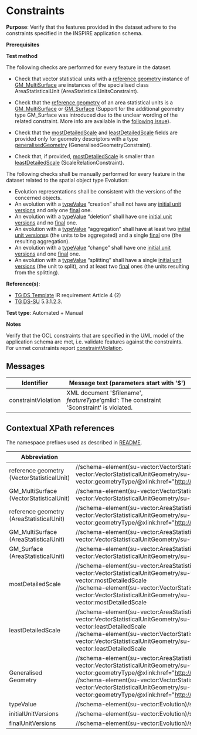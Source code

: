 # Constraints

**Purpose**: Verify that the features provided in the dataset adhere to the constraints specified in the INSPIRE application schema.

**Prerequisites**

**Test method**

The following checks are performed for every feature in the dataset.

* Check that vector statistical units with a [reference geometry](#refGeomVSU) instance of [GM_MultiSurface](#GM_MultiSurfaceVSU) are instances of the specialised class AreaStatisticalUnit (AreaStatisticalUnitsConstraint). 

* Check that the [reference geometry](#refGeomASU) of an area statistical units is a [GM_MultiSurface](#GM_MultiSurfaceASU) or [GM_Surface](#GM_SurfaceASU) (Support for the additional geometry type GM_Surface was introduced due to the unclear wording of the related constraint. More info are available in the [following issue](https://github.com/INSPIRE-MIF/technical-guidelines/issues/38)).

* Check that the [mostDetailedScale](#mostDetailedScale) and [leastDetailedScale](#leastDetailedScale) fields are provided only for geometry descriptors with a type [generalisedGeometry](#generalisedGeometry) (GeneralisedGeometryConstraint).

* Check that, if provided, [mostDetailedScale](#mostDetailedScale) is smaller than [leastDetailedScale](#leastDetailedScale) (ScaleRelationConstraint).


The following checks shall be manually performed for every feature in the dataset related to the spatial object type Evolution:

* Evolution representations shall be consistent with the versions of the concerned objects.
* An evolution with a [typeValue](#typeValue) “creation” shall not have any [initial unit versions](#initialUnitVersions) and only one [final](#finalUnitVersions) one.
* An evolution with a [typeValue](#typeValue) “deletion” shall have one [initial unit versions](#initialUnitVersions) and no [final](#finalUnitVersions) one.
* An evolution with a [typeValue](#typeValue) “aggregation” shall have at least two [initial unit versions](#initialUnitVersions)s (the units to be aggregated) and a single [final](#finalUnitVersions) one (the resulting aggregation).
* An evolution with a [typeValue](#typeValue) “change” shall have one [initial unit versions](#initialUnitVersions) and one [final](#finalUnitVersions) one.
* An evolution with a [typeValue](#typeValue) “splitting” shall have a single [initial unit versions](#initialUnitVersions) (the unit to split), and at least two [final](#finalUnitVersions) ones (the units resulting from the splitting).


**Reference(s)**: 

* [TG DS Template](./README.md#ref_TG_DS_tmpl) IR requirement Article 4 (2)
* [TG DS-SU](./README.md#ref_TG_DS_SU) 5.3.1.2.3.

**Test type**: Automated + Manual

**Notes** 

Verify that the OCL constraints that are specified in the UML model of the application schema are met, i.e. validate features against the constraints. For unmet constraints report [constraintViolation](#constraintViolation).

## Messages

Identifier  |  Message text (parameters start with '$')
---------------------------------------------------------- | -------------------------------------------------------------------------
constraintViolation <a name="constraintViolation"/>  |  XML document '$filename', $featureType '$gmlid': The constraint '$constraint' is violated.

## Contextual XPath references

The namespace prefixes used as described in [README](./README.md#namespaces).

Abbreviation                                               |  XPath expression                     |Multiplicity       |Voidable
---------------------------------------------------------- | ------------------------------------- | ------------------|----------
reference geometry (VectorStatisticalUnit)<a name="refGeomVSU"></a> | //schema-element(su-vector:VectorStatisticalUnit)/su-vector:geometry/su-vector:VectorStatisticalUnitGeometry/su-vector:geometryDescriptor/su-vector:GeometryDescriptor/su-vector:geometryType/@xlink:href="http://inspire.ec.europa.eu/codelist/GeometryTypeValue/referenceGeometry" | 1 (1..\* for the parent) | No
GM_MultiSurface (VectorStatisticalUnit)<a name="GM_MultiSurfaceVSU"></a> | //schema-element(su-vector:VectorStatisticalUnit)/su-vector:geometry/su-vector:VectorStatisticalUnitGeometry/su-vector:geometry/gml:MultiSurface | 1 (1..\* for the parent) | No
reference geometry (AreaStatisticalUnit)<a name="refGeomASU"></a> | //schema-element(su-vector:AreaStatisticalUnit)/su-vector:geometry/su-vector:VectorStatisticalUnitGeometry/su-vector:geometryDescriptor/su-vector:GeometryDescriptor/su-vector:geometryType/@xlink:href="http://inspire.ec.europa.eu/codelist/GeometryTypeValue/referenceGeometry" | 1 (1..\* for the parent) | No
GM_MultiSurface (AreaStatisticalUnit)<a name="GM_MultiSurfaceASU"></a> | //schema-element(su-vector:AreaStatisticalUnit)/su-vector:geometry/su-vector:VectorStatisticalUnitGeometry/su-vector:geometry/gml:MultiSurface | 1 (1..\* for the parent) | No
GM_Surface (AreaStatisticalUnit)<a name="GM_SurfaceASU"></a> | //schema-element(su-vector:AreaStatisticalUnit)/su-vector:geometry/su-vector:VectorStatisticalUnitGeometry/su-vector:geometry/gml:Surface | 1 (1..\* for the parent) | No
mostDetailedScale<a name="mostDetailedScale"></a> | //schema-element(su-vector:AreaStatisticalUnit)/su-vector:geometry/su-vector:VectorStatisticalUnitGeometry/su-vector:geometryDescriptor/su-vector:GeometryDescriptor/su-vector:mostDetailedScale <br> //schema-element(su-vector:VectorStatisticalUnit)/su-vector:geometry/su-vector:VectorStatisticalUnitGeometry/su-vector:geometryDescriptor/su-vector:GeometryDescriptor/su-vector:mostDetailedScale | 0..1 (1..\* for the parent) | No
leastDetailedScale<a name="leastDetailedScale"></a> | //schema-element(su-vector:AreaStatisticalUnit)/su-vector:geometry/su-vector:VectorStatisticalUnitGeometry/su-vector:geometryDescriptor/su-vector:GeometryDescriptor/su-vector:leastDetailedScale <br> //schema-element(su-vector:VectorStatisticalUnit)/su-vector:geometry/su-vector:VectorStatisticalUnitGeometry/su-vector:geometryDescriptor/su-vector:GeometryDescriptor/su-vector:leastDetailedScale | 0..1 (1..\* for the parent) | No
Generalised Geometry<a name="generalisedGeometry"></a> | //schema-element(su-vector:AreaStatisticalUnit)/su-vector:geometry/su-vector:VectorStatisticalUnitGeometry/su-vector:geometryDescriptor/su-vector:GeometryDescriptor/su-vector:geometryType/@xlink:href="http://inspire.ec.europa.eu/codelist/GeometryTypeValue/generalisedGeometry" <br> //schema-element(su-vector:VectorStatisticalUnit)/su-vector:geometry/su-vector:VectorStatisticalUnitGeometry/su-vector:geometryDescriptor/su-vector:GeometryDescriptor/su-vector:geometryType/@xlink:href="http://inspire.ec.europa.eu/codelist/GeometryTypeValue/generalisedGeometry" | 1 (1..\* for the parent) | No
typeValue <a name="typeValue"></a> | //schema-element(su-vector:Evolution)/su-vector:evolutionType/@xlink:href | 1 | No
initialUnitVersions <a name ="initialUnitVersions"></a> | //schema-element(su-vector:Evolution)/su-vector:initialUnitVersions/@xlink:href | 0..\* | Yes
finalUnitVersions <a name ="finalUnitVersions"></a> | //schema-element(su-vector:Evolution)/su-vector:finalUnitVersions/@xlink:href | 0..\* | Yes
